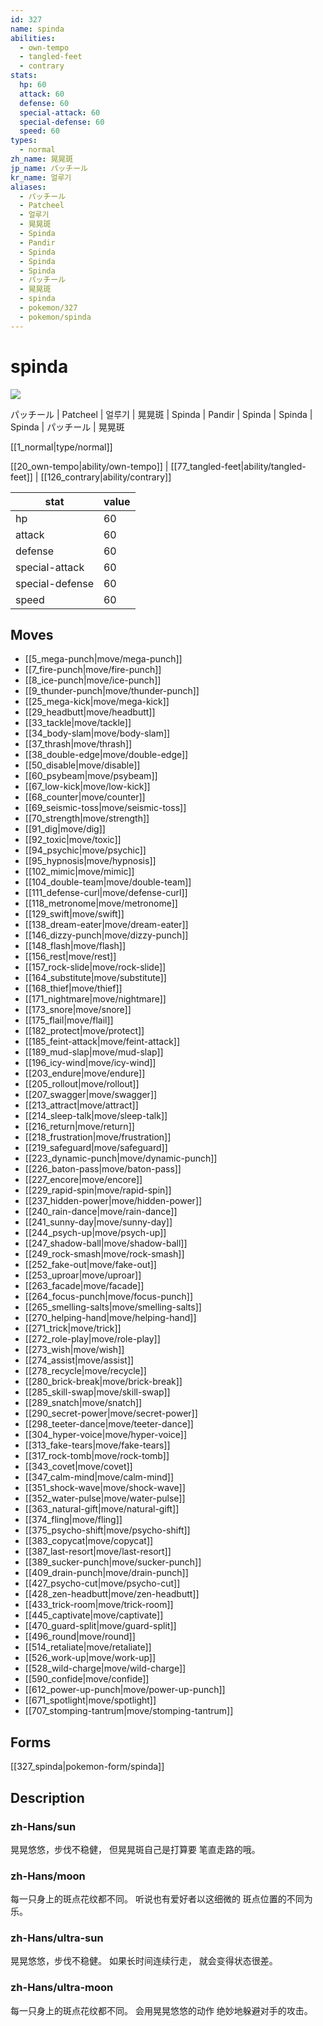 ```yaml
---
id: 327
name: spinda
abilities:
  - own-tempo
  - tangled-feet
  - contrary
stats:
  hp: 60
  attack: 60
  defense: 60
  special-attack: 60
  special-defense: 60
  speed: 60
types:
  - normal
zh_name: 晃晃斑
jp_name: パッチール
kr_name: 얼루기
aliases:
  - パッチール
  - Patcheel
  - 얼루기
  - 晃晃斑
  - Spinda
  - Pandir
  - Spinda
  - Spinda
  - Spinda
  - パッチール
  - 晃晃斑
  - spinda
  - pokemon/327
  - pokemon/spinda
---
```

# spinda

![](https://raw.githubusercontent.com/PokeAPI/sprites/master/sprites/pokemon/327.png)

パッチール | Patcheel | 얼루기 | 晃晃斑 | Spinda | Pandir | Spinda | Spinda | Spinda | パッチール | 晃晃斑

[[1_normal|type/normal]]

[[20_own-tempo|ability/own-tempo]] | [[77_tangled-feet|ability/tangled-feet]] | [[126_contrary|ability/contrary]]

|stat|value|
|---|---|
|hp|60|
|attack|60|
|defense|60|
|special-attack|60|
|special-defense|60|
|speed|60|


## Moves

- [[5_mega-punch|move/mega-punch]]
- [[7_fire-punch|move/fire-punch]]
- [[8_ice-punch|move/ice-punch]]
- [[9_thunder-punch|move/thunder-punch]]
- [[25_mega-kick|move/mega-kick]]
- [[29_headbutt|move/headbutt]]
- [[33_tackle|move/tackle]]
- [[34_body-slam|move/body-slam]]
- [[37_thrash|move/thrash]]
- [[38_double-edge|move/double-edge]]
- [[50_disable|move/disable]]
- [[60_psybeam|move/psybeam]]
- [[67_low-kick|move/low-kick]]
- [[68_counter|move/counter]]
- [[69_seismic-toss|move/seismic-toss]]
- [[70_strength|move/strength]]
- [[91_dig|move/dig]]
- [[92_toxic|move/toxic]]
- [[94_psychic|move/psychic]]
- [[95_hypnosis|move/hypnosis]]
- [[102_mimic|move/mimic]]
- [[104_double-team|move/double-team]]
- [[111_defense-curl|move/defense-curl]]
- [[118_metronome|move/metronome]]
- [[129_swift|move/swift]]
- [[138_dream-eater|move/dream-eater]]
- [[146_dizzy-punch|move/dizzy-punch]]
- [[148_flash|move/flash]]
- [[156_rest|move/rest]]
- [[157_rock-slide|move/rock-slide]]
- [[164_substitute|move/substitute]]
- [[168_thief|move/thief]]
- [[171_nightmare|move/nightmare]]
- [[173_snore|move/snore]]
- [[175_flail|move/flail]]
- [[182_protect|move/protect]]
- [[185_feint-attack|move/feint-attack]]
- [[189_mud-slap|move/mud-slap]]
- [[196_icy-wind|move/icy-wind]]
- [[203_endure|move/endure]]
- [[205_rollout|move/rollout]]
- [[207_swagger|move/swagger]]
- [[213_attract|move/attract]]
- [[214_sleep-talk|move/sleep-talk]]
- [[216_return|move/return]]
- [[218_frustration|move/frustration]]
- [[219_safeguard|move/safeguard]]
- [[223_dynamic-punch|move/dynamic-punch]]
- [[226_baton-pass|move/baton-pass]]
- [[227_encore|move/encore]]
- [[229_rapid-spin|move/rapid-spin]]
- [[237_hidden-power|move/hidden-power]]
- [[240_rain-dance|move/rain-dance]]
- [[241_sunny-day|move/sunny-day]]
- [[244_psych-up|move/psych-up]]
- [[247_shadow-ball|move/shadow-ball]]
- [[249_rock-smash|move/rock-smash]]
- [[252_fake-out|move/fake-out]]
- [[253_uproar|move/uproar]]
- [[263_facade|move/facade]]
- [[264_focus-punch|move/focus-punch]]
- [[265_smelling-salts|move/smelling-salts]]
- [[270_helping-hand|move/helping-hand]]
- [[271_trick|move/trick]]
- [[272_role-play|move/role-play]]
- [[273_wish|move/wish]]
- [[274_assist|move/assist]]
- [[278_recycle|move/recycle]]
- [[280_brick-break|move/brick-break]]
- [[285_skill-swap|move/skill-swap]]
- [[289_snatch|move/snatch]]
- [[290_secret-power|move/secret-power]]
- [[298_teeter-dance|move/teeter-dance]]
- [[304_hyper-voice|move/hyper-voice]]
- [[313_fake-tears|move/fake-tears]]
- [[317_rock-tomb|move/rock-tomb]]
- [[343_covet|move/covet]]
- [[347_calm-mind|move/calm-mind]]
- [[351_shock-wave|move/shock-wave]]
- [[352_water-pulse|move/water-pulse]]
- [[363_natural-gift|move/natural-gift]]
- [[374_fling|move/fling]]
- [[375_psycho-shift|move/psycho-shift]]
- [[383_copycat|move/copycat]]
- [[387_last-resort|move/last-resort]]
- [[389_sucker-punch|move/sucker-punch]]
- [[409_drain-punch|move/drain-punch]]
- [[427_psycho-cut|move/psycho-cut]]
- [[428_zen-headbutt|move/zen-headbutt]]
- [[433_trick-room|move/trick-room]]
- [[445_captivate|move/captivate]]
- [[470_guard-split|move/guard-split]]
- [[496_round|move/round]]
- [[514_retaliate|move/retaliate]]
- [[526_work-up|move/work-up]]
- [[528_wild-charge|move/wild-charge]]
- [[590_confide|move/confide]]
- [[612_power-up-punch|move/power-up-punch]]
- [[671_spotlight|move/spotlight]]
- [[707_stomping-tantrum|move/stomping-tantrum]]

## Forms



[[327_spinda|pokemon-form/spinda]]

## Description

### zh-Hans/sun

晃晃悠悠，步伐不稳健，
但晃晃斑自己是打算要
笔直走路的哦。

### zh-Hans/moon

每一只身上的斑点花纹都不同。
听说也有爱好者以这细微的
斑点位置的不同为乐。

### zh-Hans/ultra-sun

晃晃悠悠，步伐不稳健。
如果长时间连续行走，
就会变得状态很差。

### zh-Hans/ultra-moon

每一只身上的斑点花纹都不同。
会用晃晃悠悠的动作
绝妙地躲避对手的攻击。

